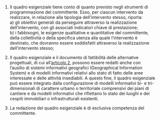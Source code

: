1. Il quadro esigenziale tiene conto di quanto previsto negli strumenti di programmazione del committente. Esso, per ciascun intervento da realizzare, in relazione alla tipologia dell’intervento stesso, riporta:<br>a) gli obiettivi generali da perseguire attraverso la realizzazione dell’intervento, con gli associati indicatori chiave di prestazione;<br>b) i fabbisogni, le esigenze qualitative e quantitative del committente, della collettività o della specifica utenza alla quale l’intervento è destinato, che dovranno essere soddisfatti attraverso la realizzazione dell’intervento stesso;

2. Il quadro esigenziale e il documento di fattibilità delle alternative progettuali, di cui all’[articolo 2](/allegato-1.7-articolo-2/1), possono essere redatti anche con l’ausilio di sistemi informativi geografici (Geographical Information System) e di modelli informativi relativi allo stato di fatto delle aree interessate e delle attività insediabili. A questo fine, il quadro esigenziale può essere integrato dalla configurazione di modelli informativi bi- e tri-dimensionali di carattere urbano o territoriale comprensivi dei piani di cantiere e da modelli informativi che riflettano lo stato dei luoghi e dei cespiti immobiliari o infrastrutturali esistenti.

3. La redazione del quadro esigenziale è di esclusiva competenza del committente.